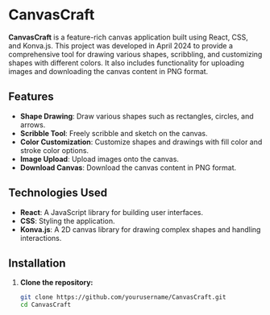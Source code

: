 # CanvasCraft 

**CanvasCraft** is a feature-rich canvas application built using React, CSS, and Konva.js. This project was developed in April 2024 to provide a comprehensive tool for drawing various shapes, scribbling, and customizing shapes with different colors. It also includes functionality for uploading images and downloading the canvas content in PNG format.

## Features

- **Shape Drawing**: Draw various shapes such as rectangles, circles, and arrows.
- **Scribble Tool**: Freely scribble and sketch on the canvas.
- **Color Customization**: Customize shapes and drawings with fill color and stroke color options.
- **Image Upload**: Upload images onto the canvas.
- **Download Canvas**: Download the canvas content in PNG format.

## Technologies Used

- **React**: A JavaScript library for building user interfaces.
- **CSS**: Styling the application.
- **Konva.js**: A 2D canvas library for drawing complex shapes and handling interactions.

## Installation

1. **Clone the repository:**

   ```bash
   git clone https://github.com/yourusername/CanvasCraft.git
   cd CanvasCraft
